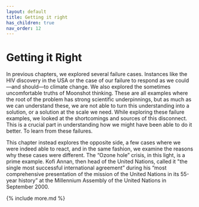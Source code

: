 ```yaml
---
layout: default
title: Getting it right
has_children: true
nav_order: 12
---
```


# Getting it Right

In previous chapters, we explored several failure cases. Instances like
the HIV discovery in the USA or the case of our failure to respond as we
could—and should—to climate change. We also explored the sometimes
uncomfortable truths of Moonshot thinking. These are all examples where
the root of the problem has strong scientific underpinnings, but as much
as we can understand these, we are not able to turn this understanding
into a solution, or a solution at the scale we need. While exploring
these failure examples, we looked at the shortcomings and sources of
this disconnect. This is a crucial part in understanding how we might
have been able to do it better. To learn from these failures.

This chapter instead explores the opposite side, a few cases where we
were indeed able to react, and in the same fashion, we examine the
reasons why these cases were different. The “Ozone hole” crisis, in this
light, is a prime example. Kofi Annan, then head of the United Nations,
called it "the single most successful international agreement” during
his “most comprehensive presentation of the mission of the United
Nations in its 55-year history” at the Millennium Assembly of the United
Nations in September 2000.

{% include more.md %}
